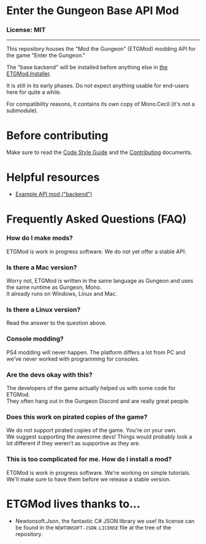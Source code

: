 # Enter the Gungeon Base API Mod

### License: MIT

----

This repository houses the "Mod the Gungeon" (ETGMod) modding API for the game "Enter the Gungeon."  

The "base backend" will be installed before anything else in [the ETGMod.Installer](https://github.com/ModTheGungeon/ETGMod.Installer).

It is still in its early phases. Do not expect anything usable for end-users here for quite a while.

For compatibility reasons, it contains its own copy of Mono.Cecil (it's not a submodule).  

# Before contributing

Make sure to read the [Code Style Guide](STYLE.md) and the [Contributing](CONTRIBUTING.md) documents.

# Helpful resources

* [Example API mod ("backend")](https://github.com/ModTheGungeon/ETGMod.ExampleAPI)

# Frequently Asked Questions (FAQ)

### How do I make mods?

ETGMod is work in progress software. We do not yet offer a stable API.

### Is there a Mac version?

Worry not, ETGMod is written in the same language as Gungeon and uses the same runtime as Gungeon, Mono.  
It already runs on Windows, Linux and Mac.

### Is there a Linux version?

Read the answer to the question above.

### Console modding?

PS4 modding will never happen. The platform differs a lot from PC and we've never worked with programming for consoles.

### Are the devs okay with this?

The developers of the game actually helped us with some code for ETGMod.  
They often hang out in the Gungeon Discord and are really great people.

### Does this work on pirated copies of the game?

We do not support pirated copies of the game. You're on your own.  
We suggest supporting the awesome devs! Things would probably look a lot different if they weren't as supportive as they are.

### This is too complicated for me. How do I install a mod?

ETGMod is work in progress software. We're working on simple tutorials.  
We'll make sure to have them before we release a stable version.

# ETGMod lives thanks to...

* Newtonsoft.Json, the fantastic C# JSON library we use! Its license can be found in the `NEWTONSOFT-JSON.LICENSE` file at the tree of the repository.
